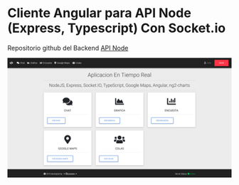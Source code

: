 # Cliente Angular para API Node (Express, Typescript) Con Socket.io

Repositorio github del Backend [API Node](https://github.com/josseas/socket-server)


![Home](https://github.com/josseas/ng-socket/blob/master/src/assets/capturas/home.jpg)
